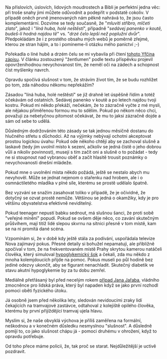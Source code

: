 <!-- dcterms:identifier = riderweblog#132 -->
<!-- dcterms:title = Slušnost znamená ohlížet se za sebe? Aneb líná huba, holé neštěstí! -->
<!-- np9:categoryId = 1 -->
<!-- x4w:category = Koně -->
<!-- np9:authorId = 1 -->
<!-- np9:authorEmail = michal.valasek@altairis.cz -->
<!-- dcterms:creator = Michal Altair Valášek -->
<!-- dcterms:created = 2004-02-11T03:41:07+01:00 -->
<!-- dcterms:date = 2004-02-11T03:41:07+01:00 -->

Na příslovích, úslovích, lidových moudrostech a Bibli je perfektní jedna věc: při troše snahy jimi můžete odůvodnit a podepřít v podstatě cokoliv. V případě oněch prvně jmenovaných nám pěkně nahrává to, že jsou často komplementární. Dozvíme se tedy současně, že "*mluviti stříbro, mlčeti zlato*", jakož i "*líná huba, holé neštěstí*", případně "*sedávej panenko v koutě, budeš-li hodná najdou tě*" vs. "*drzé čelo lepší než poplužní dvůr*". Předpokládám že i z prostého obsahu mých webů je poměrně zřejmé, kterou ze stran hájím, a to i pomineme-li otázku mého panictví ;-)

Pořekadla o líné hubě a drzém čelu se mi vybavila při čtení [tohoto Yfčina zápisu](http://yfca.bloguje.cz/25004_item.php). V článku zostouzený "žentlumen" podle textu příspěvku projevil opovrženíhodnou nevychovanost tím, že neměl oči na zádech a schopnost číst myšlenky navrch.

Opravdu spočívá slušnost v tom, že strávím život tím, že se budu rozhlížet po tom, zda náhodou někomu nepřekážím?

Zásadou "líná huba, holé neštěstí" se již drahně let úspěšně řídím a totéž očekávám od ostatních. Sedávej panenko v koutě a po letech najdou tvoji kostru. Pokud mi někdo překáží, nečekám, že to zázračně vyčte z mé mysli, ale nějakou přiměřenou formou mu to sdělím. Pokud po někom něco chci, považuji za nebetyčnou pitomost očekávat, že mu to jaksi zázračně dojde a sám od sebe to udělá.

Důsledným dodržováním této zásady se tak jednou měsíčně dostanu do hlučného střetu s důchodci. Až na výjimky nebývají ochotni akceptovat prostou logickou úvahu: Pokud ode někoho chtějí aby se zachoval slušně a laskavě (tedy jim uvolnil místo k sezení, ačkoliv se jedná čistě o jeho dobrou vůli a nikoliv povinnost), musejí s tím začít oni a slušně o to požádat - tedy ne si stoupnout nad vybranou oběť a začít hlasitě trousit poznámky o nevychovanosti dnešní mládeže.

Pokud mne o uvolnění místa někdo požádá, ještě se nestalo abych mu nevyhověl. Může se jednat nejenom o stařenku nad hrobem, ale i o osmnáctiletého mladíka v plné síle, kterému se prostě udělalo špatně.

Bez vyzvání se snažím zasahovat toliko v případě, že je očividné, že dotyčný se ozvat prostě nemůže. Většinou se jedná o okamžiky, kdy je pro většinu obyvatelstva efektivně neviditelný.

Pokud teenager nepustí babku sednout, má slušnou šanci, že proti sobě "veřejné mínění" popudí. Pokud se ovšem děje něco, co zavání skutečným průšvihem, mají titíž lidé slepou skvrnu na sítnici přesně v tom místě, kam se na ni promítá dané scéna.

Vzpomínám si, že v době kdy ještě stála za podívání, uspořádala televize Nova zajímavý pokus. Přesné detaily si bohužel nepamatuji, ale přibližně spočíval v tom, že na frekventovaném místě Prahy skrytou kamerou natáčeli člověka, který simuloval [hypoglykemický šok](http://www.diabetes.cz/detart.asp?id_article=997) a čekali, zda mu někdo z mnoha kolemjdoucích přijde na pomoc. Pokus museli po půl hodině bez jediné odezvy ukončit, aby se figurant nenachladit. Skutečný diabetik ve stavu akutní hypoglykemie by za tu dobu zemřel.

Mediálně přetřásaný byl před necelým rokem [případ Jana Jařaba](http://www.vnitro.cz/aktualit/sdeleni/2003/jarab.html), vládního zmocněnce pro lidská práva, který byl napaden když se jako první rozhodl pomoci oběti fyzického útoku.

Já osobně jsem před několika lety, sledován nevidoucími zraky lidí čekajících na tramvajové zastávce, odtahoval z kolejiště opilého člověka, kterému by první přijíždějící tramvaj ujela hlavu.

Myslím si, že naše obvyklá výchova je příliš zaměřena na formální, neškodnou a v konečném důsledku nesmyslnou "slušnost". A důsledně pomíjí to, co jako slušnost chápu já - pomoci druhému v ohrožení, když to opravdu potřebuje.

Od toho přece máme policii, že, tak proč se starat. Nejdůležitější je uctivě pozdravit.